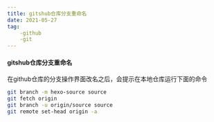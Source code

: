```yaml
---
title: gitshub仓库分支重命名
date: 2021-05-27
tag: 
    -github
    -git
---
```




#### gitshub仓库分支重命名

在github仓库的分支操作界面改名之后，会提示在本地仓库运行下面的命令

```bash
git branch -m hexo-source source
git fetch origin
git branch -u origin/source source
git remote set-head origin -a
```

